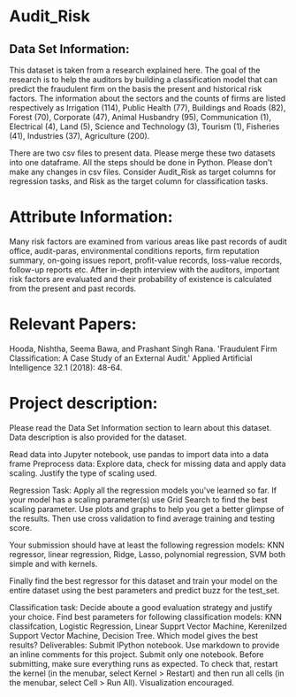 # Audit_Risk

## Data Set Information:
This dataset is taken from a research explained here.
The goal of the research is to help the auditors by building a classification model that can predict the fraudulent
firm on the basis the present and historical risk factors. The information about the sectors and the counts of firms
are listed respectively as Irrigation (114), Public Health (77), Buildings and Roads (82), Forest (70), Corporate
(47), Animal Husbandry (95), Communication (1), Electrical (4), Land (5), Science and Technology (3), Tourism
(1), Fisheries (41), Industries (37), Agriculture (200).

There are two csv files to present data. Please merge these two datasets into one dataframe. All the steps
should be done in Python. Please don't make any changes in csv files. Consider Audit_Risk as target
columns for regression tasks, and Risk as the target column for classification tasks.

# Attribute Information:
Many risk factors are examined from various areas like past records of audit office, audit-paras, environmental
conditions reports, firm reputation summary, on-going issues report, profit-value records, loss-value records,
follow-up reports etc. After in-depth interview with the auditors, important risk factors are evaluated and their
probability of existence is calculated from the present and past records.

# Relevant Papers:
Hooda, Nishtha, Seema Bawa, and Prashant Singh Rana. 'Fraudulent Firm Classification: A Case Study of an
External Audit.' Applied Artificial Intelligence 32.1 (2018): 48-64.

# Project description:

Please read the Data Set Information section to learn about this dataset.
Data description is also provided for the dataset.

Read data into Jupyter notebook, use pandas to import data into a data frame
Preprocess data: Explore data, check for missing data and apply data scaling. Justify the type of scaling
used.

Regression Task:
Apply all the regression models you've learned so far. If your model has a scaling parameter(s) use Grid
Search to find the best scaling parameter. Use plots and graphs to help you get a better glimpse of the
results.
Then use cross validation to find average training and testing score.

Your submission should have at least the following regression models: KNN regressor, linear regression,
Ridge, Lasso, polynomial regression, SVM both simple and with kernels.

Finally find the best regressor for this dataset and train your model on the entire dataset using the best
parameters and predict buzz for the test_set.

Classification task:
Decide aboute a good evaluation strategy and justify your choice.
Find best parameters for following classification models: KNN classifcation, Logistic Regression, Linear
Supprt Vector Machine, Kerenilzed Support Vector Machine, Decision Tree.
Which model gives the best results?
Deliverables:
Submit IPython notebook. Use markdown to provide an inline comments for this project.
Submit only one notebook. Before submitting, make sure everything runs as expected. To check that, restart
the kernel (in the menubar, select Kernel > Restart) and then run all cells (in the menubar, select Cell > Run
All).
Visualization encouraged.
